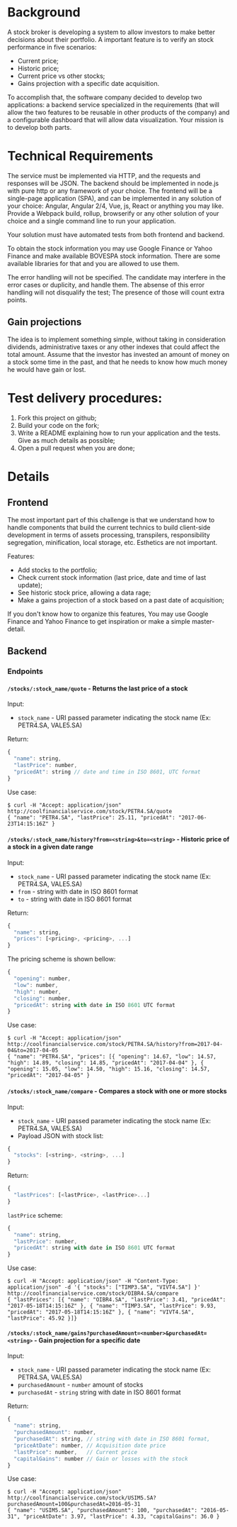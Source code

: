 # Background

A stock broker is developing a system to allow investors to make better decisions about their portfolio. A important feature is to verify an stock performance in five scenarios:

  - Current price;
  - Historic price;
  - Current price vs other stocks;
  - Gains projection with a specific date acquisition.
  
To accomplish that, the software company decided to develop two applications: a backend service specialized in the requirements (that will allow the two features to be reusable in other products of the company) and a configurable dashboard that will allow data visualization. Your mission is to develop both parts.
   

# Technical Requirements

The service must be implemented via HTTP, and the requests and responses will be JSON. The backend should be implemented in node.js with pure http or any framework of your choice. The frontend will be a single-page application (SPA), and can be implemented in any solution of your choice: Angular, Angular 2/4, Vue, js, React or anything you may like. Provide a Webpack build, rollup, browserify or any other solution of your choice and a single command line to run your application.

Your solution must have automated tests from both frontend and backend.

To obtain the stock information you may use Google Finance or Yahoo Finance and make available BOVESPA stock information. There are some available libraries for that and you are allowed to use them.

The error handling will not be specified. The candidate may interfere in the error cases or duplicity, and handle them. The absense of this error handling will not disqualify the test; The presence of those will count extra points.

## Gain projections

The idea is to implement something simple, without taking in consideration dividends, administrative taxes or any other indexes that could affect the total amount. Assume that the investor has invested an amount of money on a stock some time in the past, and that he needs to know how much money he would have gain or lost.

# Test delivery procedures:

1. Fork this project on github;
2. Build your code on the fork;
3. Write a README explaining how to run your application and the tests. Give as much details as possible;
4. Open a pull request when you are done;

# Details

## Frontend

The most important part of this challenge is that we understand how to handle components that build the current technics to build client-side development in terms of assets processing, transpilers, responsibility segregation, minification, local storage, etc. Esthetics are not important.

Features:

- Add stocks to the portfolio;
- Check current stock  information (last price, date and time of last update);
- See historic stock price, allowing a data rage;
- Make a gains projection of a stock based on a past date of acquisition;

If you don't know how to organize this features, You may use Google Finance and Yahoo Finance to get inspiration or make a simple master-detail.

## Backend

### Endpoints

#### `/stocks/:stock_name/quote` - Returns the last price of a stock ####

Input:

- `stock_name` - URI passed parameter indicating the stock name (Ex: PETR4.SA, VALE5.SA)

Return:

```js
{
  "name": string,
  "lastPrice": number,
  "pricedAt": string // date and time in ISO 8601, UTC format
}
```

Use case:

```
$ curl -H "Accept: application/json" http://coolfinancialservice.com/stock/PETR4.SA/quote
{ "name": "PETR4.SA", "lastPrice": 25.11, "pricedAt": "2017-06-23T14:15:16Z" }
```

#### `/stocks/:stock_name/history?from=<string>&to=<string>` - Historic price of a stock in a given date range ####

Input:

- `stock_name` - URI passed parameter indicating the stock name (Ex: PETR4.SA, VALE5.SA)
- `from` - string with date in ISO 8601 format
- `to` - string with date in ISO 8601 format

Return:
```js
{
  "name": string,
  "prices": [<pricing>, <pricing>, ...]
}
```

The pricing scheme is shown bellow:

```js
{
  "opening": number,
  "low": number,
  "high": number,
  "closing": number,
  "pricedAt": string with date in ISO 8601 UTC format
}
```

Use case:

```
$ curl -H "Accept: application/json" http://coolfinancialservice.com/stock/PETR4.SA/history?from=2017-04-04&to=2017-04-05
{ "name": "PETR4.SA", "prices": [{ "opening": 14.67, "low": 14.57, "high": 14.89, "closing": 14.85, "pricedAt": "2017-04-04" }, { "opening": 15.05, "low": 14.50, "high": 15.16, "closing": 14.57, "pricedAt": "2017-04-05" }
```

#### `/stocks/:stock_name/compare` - Compares a stock with one or more stocks ####

Input:

- `stock_name` - URI passed parameter indicating the stock name (Ex: PETR4.SA, VALE5.SA)
- Payload JSON with stock list:

```js
{
  "stocks": [<string>, <string>, ...]
}
```

Return:

```js
{
  "lastPrices": [<lastPrice>, <lastPrice>...]
}
```

`lastPrice` scheme:

```js
{
  "name": string,
  "lastPrice": number,
  "pricedAt": string with date in ISO 8601 UTC format
}
```
  
Use case:

```
$ curl -H "Accept: application/json" -H "Content-Type: application/json" -d '{ "stocks": ["TIMP3.SA", "VIVT4.SA"] }' http://coolfinancialservice.com/stock/OIBR4.SA/compare
{ "lastPrices": [{ "name": "OIBR4.SA", "lastPrice": 3.41, "pricedAt": "2017-05-18T14:15:16Z" }, { "name": "TIMP3.SA", "lastPrice": 9.93, "pricedAt": "2017-05-18T14:15:16Z" }, { "name": "VIVT4.SA", "lastPrice": 45.92 }]}
```
  
#### `/stocks/:stock_name/gains?purchasedAmount=<number>&purchasedAt=<string>` - Gain projection for a specific date ####

Input:

- `stock_name` - URI passed parameter indicating the stock name (Ex: PETR4.SA, VALE5.SA)
- `purchasedAmount` - `number` amount of stocks
- `purchasedAt` - `string` string with date in ISO 8601 format

Return:

```js
{
  "name": string,
  "purchasedAmount": number,
  "purchasedAt": string, // string with date in ISO 8601 format,
  "priceAtDate": number, // Acquisition date price
  "lastPrice": number,   // Current price
  "capitalGains": number // Gain or losses with the stock
}
```

Use case:

```
$ curl -H "Accept: application/json" http://coolfinancialservice.com/stock/USIM5.SA?purchasedAmount=100&purchasedAt=2016-05-31
{ "name": "USIM5.SA", "purchasedAmount": 100, "purchasedAt": "2016-05-31", "priceAtDate": 3.97, "lastPrice": 4.33, "capitalGains": 36.0 }
```


[yahoofin]: http://www.canbike.org/information-technology/yahoo-finance-url-download-to-a-csv-file.html
